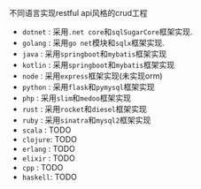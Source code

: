 不同语言实现restful api风格的crud工程

* `dotnet` : 采用`.net core`和`sqlSugarCore`框架实现.
* `golang` : 采用`go net`模块和`sqlx`框架实现.
* `java`   : 采用`springboot`和`mybatis`框架实现
* `kotlin` : 采用`springboot`和`mybatis`框架实现
* `node`   : 采用`express`框架实现(未实现orm)
* `python` : 采用`flask`和`pymysql`框架实现
* `php`    : 采用`slim`和`medoo`框架实现
* `rust`   : 采用`rocket`和`diesel`框架实现
* `ruby`   : 采用`sinatra`和`mysql2`框架实现
* `scala`  : TODO
* `clojure`: TODO
* `erlang` : TODO
* `elixir` : TODO
* `cpp`    : TODO
* `haskell`: TODO

